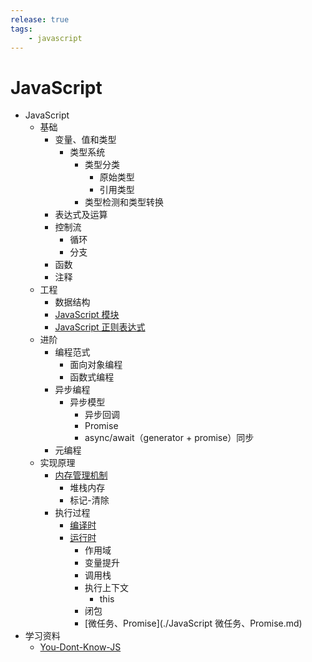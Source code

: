 ```yaml
---
release: true
tags:
	- javascript
---
```

# JavaScript

- JavaScript
  - 基础
    - 变量、值和类型
      - 类型系统
        - 类型分类
          - 原始类型
          - 引用类型
        - 类型检测和类型转换
    - 表达式及运算
    - 控制流
      - 循环
      - 分支
    - 函数
    - 注释
  - 工程
    - 数据结构
    - [JavaScript 模块](./JavaScript%20模块.md)
    - [JavaScript 正则表达式](./JavaScript%20正则表达式.md)
  - 进阶
    - 编程范式
      - 面向对象编程
      - 函数式编程
    - 异步编程
      - 异步模型
        - 异步回调
        - Promise
        - async/await（generator + promise）同步
    - 元编程
  - 实现原理
    - [内存管理机制](./JavaScript%20内存管理机制.md)
      - 堆栈内存
      - 标记-清除
    - 执行过程
      - [编译时](./JavaScript%20代码执行过程（编译时）.md)
      - [运行时](./JavaScript%20代码执行过程（运行时）.md)
        - 作用域
        - 变量提升
        - 调用栈
        - 执行上下文
          - this
        - 闭包
        - [微任务、Promise](./JavaScript 微任务、Promise.md)
- 学习资料
  - [You-Dont-Know-JS](https://github.com/getify/You-Dont-Know-JS)
